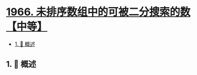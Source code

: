 # [1966. 未排序数组中的可被二分搜索的数【中等】](https://github.com/Tdahuyou/TNotes.leetcode/tree/main/notes/1966.%20%E6%9C%AA%E6%8E%92%E5%BA%8F%E6%95%B0%E7%BB%84%E4%B8%AD%E7%9A%84%E5%8F%AF%E8%A2%AB%E4%BA%8C%E5%88%86%E6%90%9C%E7%B4%A2%E7%9A%84%E6%95%B0%E3%80%90%E4%B8%AD%E7%AD%89%E3%80%91)

<!-- region:toc -->

- [1. 📝 概述](#1--概述)

<!-- endregion:toc -->

## 1. 📝 概述
